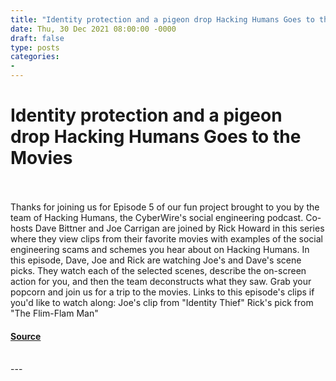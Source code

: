 ```yaml
---
title: "Identity protection and a pigeon drop Hacking Humans Goes to the Movies"
date: Thu, 30 Dec 2021 08:00:00 -0000
draft: false
type: posts
categories: 
- 
---
```

# Identity protection and a pigeon drop Hacking Humans Goes to the Movies

<br/>

<br/>
Thanks for joining us for Episode 5 of our fun project brought to you by the team of Hacking Humans, the CyberWire's social engineering podcast. Co-hosts Dave Bittner and Joe Carrigan are joined by Rick Howard in this series where they view clips from their favorite movies with examples of the social engineering scams and schemes you hear about on Hacking Humans. In this episode, Dave, Joe and Rick are watching Joe's and Dave's scene picks. They watch each of the selected scenes, describe the on-screen action for you, and then the team deconstructs what they saw. Grab your popcorn and join us for a trip to the movies. Links to this episode's clips if you'd like to watch along: Joe's clip from "Identity Thief" Rick's pick from "The Flim-Flam Man"

#### [Source](https://thecyberwire.com/podcasts/hacking-humans-goes-to-the-movies/5/notes)

<br/>
---
